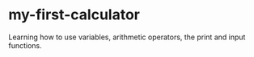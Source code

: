 # my-first-calculator
Learning how to use variables, arithmetic operators, the print and input functions. 
